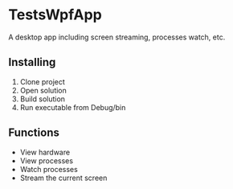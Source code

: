 # TestsWpfApp
A desktop app including screen streaming, processes watch, etc.

## Installing
1. Clone project
2. Open solution
3. Build solution
4. Run executable from Debug/bin

## Functions
- View hardware
- View processes
- Watch processes
- Stream the current screen
